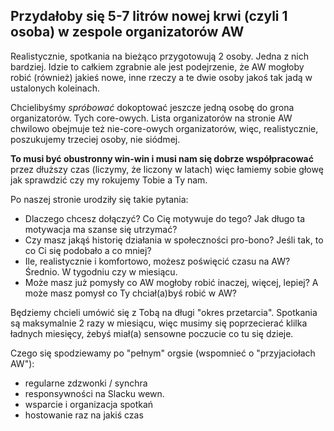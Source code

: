 ## Przydałoby się 5-7 litrów nowej krwi (czyli 1 osoba) w zespole organizatorów AW

Realistycznie, spotkania na bieżąco przygotowują 2 osoby. Jedna z nich bardziej. 
Idzie to całkiem zgrabnie ale jest podejrzenie, że AW mogłoby robić (również)
jakieś nowe, inne rzeczy a te dwie osoby jakoś tak jadą w ustalonych koleinach. 

Chcielibyśmy _spróbować_ dokoptować jeszcze jedną osobę do grona organizatorów. Tych core-owych. 
Lista organizatorów na stronie AW chwilowo obejmuje też nie-core-owych organizatorów, więc,
realistycznie, poszukujemy trzeciej osoby, nie siódmej.

**To musi być obustronny win-win i musi nam się dobrze współpracować** przez dłuższy czas 
(liczymy, że liczony w latach) więc łamiemy sobie głowę jak sprawdzić czy my rokujemy Tobie a Ty nam.

Po naszej stronie urodziły się takie pytania:
  * Dlaczego chcesz dołączyć? Co Cię motywuje do tego? Jak długo ta motywacja ma szanse się utrzymać?
  * Czy masz jakąś historię działania w społeczności pro-bono? Jeśli tak, to co Ci się podobało a co mniej?
  * Ile, realistycznie i komfortowo, możesz poświęcić czasu na AW? Średnio. W tygodniu czy w miesiącu.
  * Może masz już pomysły co AW mogłoby robić inaczej, więcej, lepiej? A może masz pomysł co Ty chciał(a)byś robić w AW?

Będziemy chcieli umówić się z Tobą na długi "okres przetarcia". Spotkania są maksymalnie 2 razy w miesiącu,
więc musimy się poprzecierać klilka ładnych miesięcy, żebyś miał(a) sensowne poczucie co tu się dzieje.


Czego się spodziewamy po "pełnym" orgsie (wspomnieć o "przyjaciołach AW"):
  * regularne zdzwonki / synchra
  * responsywności na Slacku wewn.
  * wsparcie i organizacja spotkań
  * hostowanie raz na jakiś czas
